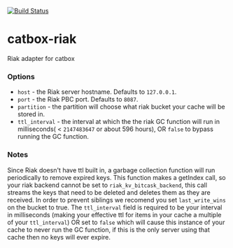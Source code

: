 [![Build Status](https://travis-ci.org/DanielBarnes/catbox-riak.png?branch=master)](https://travis-ci.org/DanielBarnes/catbox-riak)

catbox-riak
===========

Riak adapter for catbox

### Options

- `host` - the Riak server hostname. Defaults to `127.0.0.1`.
- `port` - the Riak PBC port. Defaults to `8087`.
- `partition` - the partition will choose what riak bucket your cache will be stored in.
- `ttl_interval` - the interval at which the the riak GC function will run in milliseconds( < `2147483647` or about 596 hours), OR `false` to bypass running the GC function.


### Notes

Since Riak doesn't have ttl built in, a garbage collection function will run periodically to remove expired keys. This function makes a getIndex call, so your riak backend cannot be set to `riak_kv_bitcask_backend`, this call streams the keys that need to be deleted and deletes them as they are received. 
In order to prevent siblings we recomend you set `last_write_wins` on the bucket to true.
The `ttl_interval` field is required to be your interval in milliseconds (making your effective ttl for items in your cache a multiple of your `ttl_interval`) OR set to `false` which will cause this instance of your cache to never run the GC function, if this is the only server using that cache then no keys will ever expire.
